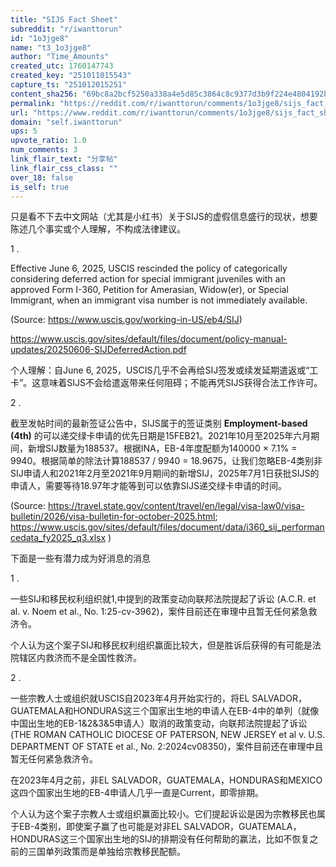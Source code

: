 ```yaml
---
title: "SIJS Fact Sheet"
subreddit: "r/iwanttorun"
id: "1o3jge8"
name: "t3_1o3jge8"
author: "Time_Amounts"
created_utc: 1760147743
created_key: "251011015543"
capture_ts: "251012015251"
content_sha256: "69bc8a2bcf5250a338a4e5d85c3864c8c9377d3b9f224e4804192bdb7ded56a6"
permalink: "https://reddit.com/r/iwanttorun/comments/1o3jge8/sijs_fact_sheet/"
url: "https://www.reddit.com/r/iwanttorun/comments/1o3jge8/sijs_fact_sheet/"
domain: "self.iwanttorun"
ups: 5
upvote_ratio: 1.0
num_comments: 3
link_flair_text: "分享帖"
link_flair_css_class: ""
over_18: false
is_self: true
---
```


只是看不下去中文网站（尤其是小红书）关于SIJS的虚假信息盛行的现状，想要陈述几个事实或个人理解，不构成法律建议。

1 .

Effective June 6, 2025, USCIS rescinded the policy of categorically
considering deferred action for special immigrant juveniles with an
approved Form I-360, Petition for Amerasian, Widow(er), or Special
Immigrant, when an immigrant visa number is not immediately available.

(Source: <https://www.uscis.gov/working-in-US/eb4/SIJ>)

<https://www.uscis.gov/sites/default/files/document/policy-manual-updates/20250606-SIJDeferredAction.pdf>

个人理解：自June 6,
2025，USCIS几乎不会再给SIJ签发或续发延期遣返或“工卡”。这意味着SIJS不会给遣返带来任何阻碍；不能再凭SIJS获得合法工作许可。

2 .

截至发帖时间的最新签证公告中，SIJS属于的签证类别 **Employment-based
(4th)**
的可以递交绿卡申请的优先日期是15FEB21。2021年10月至2025年六月期间，新增SIJ数量为188537。根据INA，EB-4年度配额为140000
× 7.1% = 9940。根据简单的除法计算188537 / 9940 =
18.9675，让我们忽略EB-4类别非SIJ申请人和2021年2月至2021年9月期间的新增SIJ，2025年7月1日获批SIJS的申请人，需要等待18.97年才能等到可以依靠SIJS递交绿卡申请的时间。

(Source:
<https://travel.state.gov/content/travel/en/legal/visa-law0/visa-bulletin/2026/visa-bulletin-for-october-2025.html>;
<https://www.uscis.gov/sites/default/files/document/data/i360_sij_performancedata_fy2025_q3.xlsx>
)

下面是一些有潜力成为好消息的消息

1 .

一些SIJ和移民权利组织就1,中提到的政策变动向联邦法院提起了诉讼 (A.C.R. et
al. v. Noem et al., No.
1:25-cv-3962)，案件目前还在审理中且暂无任何紧急救济令。

个人认为这个案子SIJ和移民权利组织赢面比较大，但是胜诉后获得的有可能是法院辖区内救济而不是全国性救济。

2 .

一些宗教人士或组织就USCIS自2023年4月开始实行的，将EL
SALVADOR，GUATEMALA和HONDURAS这三个国家出生地的申请人在EB-4中的单列（就像中国出生地的EB-1&2&3&5申请人）取消的政策变动，向联邦法院提起了诉讼
(THE ROMAN CATHOLIC DIOCESE OF PATERSON, NEW JERSEY et al v. U.S.
DEPARTMENT OF STATE et al., No.
2:2024cv08350)，案件目前还在审理中且暂无任何紧急救济令。

在2023年4月之前，非EL
SALVADOR，GUATEMALA，HONDURAS和MEXICO这四个国家出生地的EB-4申请人几乎一直是Current，即零排期。

个人认为这个案子宗教人士或组织赢面比较小。它们提起诉讼是因为宗教移民也属于EB-4类别，即使案子赢了也可能是对非EL
SALVADOR，GUATEMALA，HONDURAS这三个国家出生地的SIJ的排期没有任何帮助的赢法，比如不恢复之前的三国单列政策而是单独给宗教移民配额。
